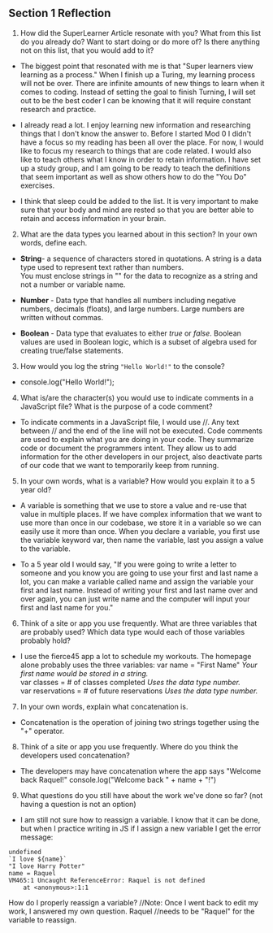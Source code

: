 ## Section 1 Reflection

1. How did the SuperLearner Article resonate with you? What from this list do you already do? Want to start doing or do more of? Is there anything not on this list, that you would add to it?

* The biggest point that resonated with me is that "Super learners view learning as a process."  When I finish up a Turing, my learning process will not be over.  There are infinite amounts of new things to learn when it comes to coding.  Instead of setting the goal to finish Turning, I will set out to be the best coder I can be knowing that it will require constant research and practice.  

* I already read a lot.  I enjoy learning new information and researching things that I don't know the answer to.  Before I started Mod 0 I didn't have a focus so my reading has been all over the place.  For now, I would like to focus my research to things that are code related.  I would also like to teach others what I know in order to retain information.  I have set up a study group, and I am going to be ready to teach the definitions that seem important as well as show others how to do the "You Do" exercises.  

* I think that sleep could be added to the list.  It is very important to make sure that your body and mind are rested so that you are better able to retain and access information in your brain.  

2. What are the data types you learned about in this section? In your own words, define each.
* __String__- a sequence of characters stored in quotations.  A string is a data type used to represent text rather than numbers.  
You must enclose strings in "" for the data to recognize as a string and not a number or variable name.  

* __Number__ - Data type that handles all numbers including negative numbers, decimals (floats), and large numbers.  Large
numbers are written without commas.  

* __Boolean__ - Data type that evaluates to either *true* or *false*.  Boolean values are used in Boolean logic, which is a
subset of algebra used for creating true/false statements.  

3. How would you log the string `"Hello World!"` to the console?

* console.log("Hello World!");

4. What is/are the character(s) you would use to indicate comments in a JavaScript file? What is the purpose of a code comment?

* To indicate comments in a JavaScript file, I would use //.  Any text between // and the end of the line will not be
executed.  Code comments are used to explain what you are doing in your code.  They summarize code or document the programmers
intent.  They allow us to add information for the other developers in our project, also deactivate parts of our code that we
want to temporarily keep from running.  

5. In your own words, what is a variable? How would you explain it to a 5 year old?

* A variable is something that we use to store a value and re-use that value in multiple places.  If we have complex information that we want to use more than once in our codebase, we store it in a variable so we can easily use it more than once.  When you
declare a variable, you first use the variable keyword var, then name the variable, last you assign a value to the variable.  

* To a 5 year old I would say, "If you were going to write a letter to someone and you know you are going to use your first and last name a lot, you can make a variable called name and assign the variable your first and last name.  Instead of writing your first and last name over and over again, you can just write name and the computer will input your first and last name for you."

6. Think of a site or app you use frequently. What are three variables that are probably used? Which data type would each of those variables probably hold?

* I use the fierce45 app a lot to schedule my workouts.  The homepage alone probably uses the three variables:
var name = "First Name"  *Your first name would be stored in a string.*  
var classes = # of classes completed  *Uses the data type number.*  
var reservations = # of future reservations   *Uses the data type number.*

7. In your own words, explain what concatenation is.

* Concatenation is the operation of joining two strings together using the "+" operator.  

8. Think of a site or app you use frequently. Where do you think the developers used concatenation?

* The developers may have concatenation where the app says "Welcome back Raquel!"
console.log("Welcome back " + name + "!")


9. What questions do you still have about the work we've done so far? (not having a question is not an option)

* I am still not sure how to reassign a variable.  I know that it can be done, but when I practice writing in JS if I assign a new variable I get the error message:
```var name = "Harry Potter"
undefined
`I love ${name}`
"I love Harry Potter"
name = Raquel
VM465:1 Uncaught ReferenceError: Raquel is not defined
    at <anonymous>:1:1
```
How do I properly reassign a variable?
 //Note:  Once I went back to edit my work, I answered my own question.  Raquel
 //needs to be "Raquel" for the variable to reassign.  
